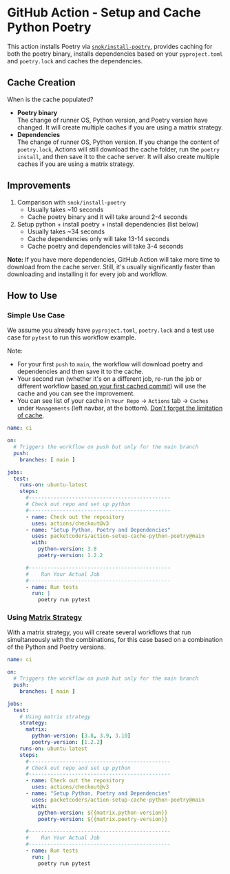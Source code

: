 # GitHub Action - Setup and Cache Python Poetry


This action installs Poetry via [`snok/install-poetry`](https://github.com/snok/install-poetry), provides caching for both the poetry binary, installs dependencies based on your `pyproject.toml` and `poetry.lock` and caches the dependencies.

## Cache Creation
When is the cache populated?

* **Poetry binary**<br/>The change of runner OS, Python version, and Poetry version have changed. It will create multiple caches if you are using a matrix strategy.
* **Dependencies**<br/>The change of runner OS, Python version. If you change the content of `poetry.lock`, Actions will still download the cache folder, run the `poetry install`, and then save it to the cache server. It will also create multiple caches if you are using a matrix strategy.


## Improvements

1. Comparison with `snok/install-poetry` 
    * Usually takes ~10 seconds
    * Cache poetry binary and it will take around 2-4 seconds
1. Setup python + install poetry + install dependencies (list below) 
    * Usually takes ~34 seconds 
    * Cache dependencies only will take 13-14 seconds
    * Cache poetry and dependencies will take 3-4 seconds 

**Note:** If you have more dependencies, GitHub Action will take more time to download from the cache server. Still, it's usually significantly faster than downloading and installing it for every job and workflow.

## How to Use

### Simple Use Case

We assume you already have `pyproject.toml`, `poetry.lock` and a test use case for `pytest` to run this workflow example.

Note:

* For your first `push` to `main`, the workflow will download poetry and dependencies and then save it to the cache.
* Your second run (whether it's on a different job, re-run the job or different workflow [based on your first cached commit](https://docs.github.com/en/actions/using-workflows/caching-dependencies-to-speed-up-workflows#restrictions-for-accessing-a-cache)) will use the cache and you can see the improvement.
* You can see list of your cache in `Your Repo` -> `Actions` tab -> `Caches` under `Managements` (left navbar, at the bottom). [Don't forget the limitation of cache](https://docs.github.com/en/actions/using-workflows/caching-dependencies-to-speed-up-workflows#usage-limits-and-eviction-policy).

```yml
name: ci

on:
  # Triggers the workflow on push but only for the main branch
  push:
    branches: [ main ]

jobs:
  test:
    runs-on: ubuntu-latest
    steps:
      #----------------------------------------------
      # Check out repo and set up python
      #----------------------------------------------
      - name: Check out the repository
        uses: actions/checkout@v3
      - name: "Setup Python, Poetry and Dependencies"
        uses: packetcoders/action-setup-cache-python-poetry@main
        with:
          python-version: 3.8
          poetry-version: 1.2.2

      #----------------------------------------------
      #    Run Your Actual Job
      #----------------------------------------------
      - name: Run tests
        run: |
          poetry run pytest
```

### Using [Matrix Strategy](https://docs.github.com/en/actions/using-jobs/using-a-matrix-for-your-jobs)

With a matrix strategy, you will create several workflows that run simultaneously with the combinations, for this case based on a combination of the Python and Poetry versions.

```yml
name: ci

on:
  # Triggers the workflow on push but only for the main branch
  push:
    branches: [ main ]

jobs:
  test:
    # Using matrix strategy
    strategy:
      matrix:
        python-version: [3.8, 3.9, 3.10]
        poetry-version: [1.2.2]
    runs-on: ubuntu-latest
    steps:
      #----------------------------------------------
      # Check out repo and set up python
      #----------------------------------------------
      - name: Check out the repository
        uses: actions/checkout@v3
      - name: "Setup Python, Poetry and Dependencies"
        uses: packetcoders/action-setup-cache-python-poetry@main
        with:
          python-version: ${{matrix.python-version}}
          poetry-version: ${{matrix.poetry-version}}

      #----------------------------------------------
      #    Run Your Actual Job
      #----------------------------------------------
      - name: Run tests
        run: |
          poetry run pytest
```
